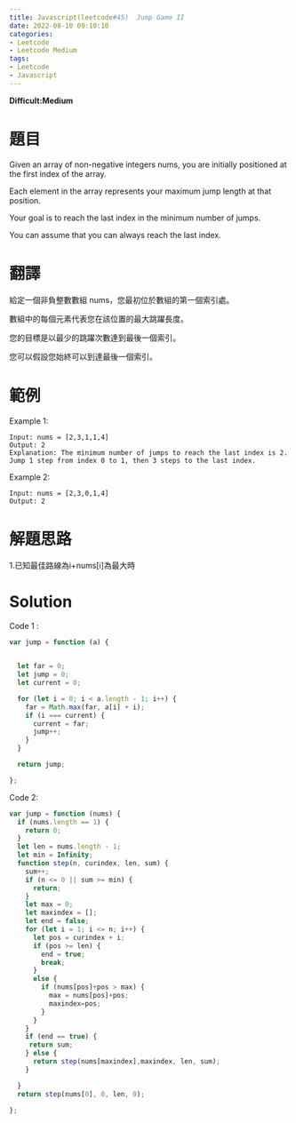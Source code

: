 ```yaml
---
title: Javascript(leetcode#45)  Jump Game II
date: 2022-08-10 09:10:10
categories: 
- Leetcode 
- Leetcode Medium 
tags:
- Leetcode
- Javascript
---
```


**Difficult:Medium**

# 題目
Given an array of non-negative integers nums, you are initially positioned at the first index of the array.

Each element in the array represents your maximum jump length at that position.

Your goal is to reach the last index in the minimum number of jumps.

You can assume that you can always reach the last index.
<!--more-->
# 翻譯
給定一個非負整數數組 nums，您最初位於數組的第一個索引處。

數組中的每個元素代表您在該位置的最大跳躍長度。

您的目標是以最少的跳躍次數達到最後一個索引。

您可以假設您始終可以到達最後一個索引。

# 範例
Example 1:
```
Input: nums = [2,3,1,1,4]
Output: 2
Explanation: The minimum number of jumps to reach the last index is 2. Jump 1 step from index 0 to 1, then 3 steps to the last index.

```

Example 2:
```
Input: nums = [2,3,0,1,4]
Output: 2
```


# 解題思路
1.已知最佳路線為i+nums[i]為最大時
# Solution
Code 1 :
```Javascript
var jump = function (a) {


  let far = 0;
  let jump = 0;
  let current = 0;

  for (let i = 0; i < a.length - 1; i++) {
    far = Math.max(far, a[i] + i);
    if (i === current) {
      current = far;
      jump++;
    }
  }

  return jump;

};

```

Code 2:
```Javascript
var jump = function (nums) {
  if (nums.length == 1) {
    return 0;
  }
  let len = nums.length - 1;
  let min = Infinity;
  function step(n, curindex, len, sum) {
    sum++;
    if (n <= 0 || sum >= min) {
      return;
    }
    let max = 0;
    let maxindex = [];
    let end = false;
    for (let i = 1; i <= n; i++) {
      let pos = curindex + i;
      if (pos >= len) {
        end = true;
        break;
      }
      else {
        if (nums[pos]+pos > max) {
          max = nums[pos]+pos;
          maxindex=pos;
        }
      }
    }
    if (end == true) {
     return sum;
    } else {
      return step(nums[maxindex],maxindex, len, sum);
    }

  }
  return step(nums[0], 0, len, 0);
  
};
```